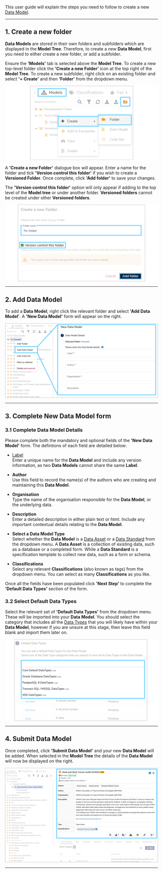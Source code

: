 This user guide will explain the steps you need to follow to create a new [Data Model](../../glossary/data-model/data-model.md). 

---
## <a name="create-a-new-folder"></a>1. Create a new folder
**Data Models** are stored in their own folders and subfolders which are displayed in the **Model Tree**. Therefore, to create a new **Data Model**, first you need to either create a new folder, or add a subfolder.

Ensure the **'Models'** tab is selected above the **Model Tree**. To create a new top-level folder click the **'Create a new Folder'** icon at the top right of the  **Model Tree**. To create a new subfolder, right click on an existing folder and select **'+ Create'** and then **'Folder'** from the dropdown menu.

![Create a new Folder illustration](create-a-new-folder.png)

A **'Create a new Folder'** dialogue box will appear. Enter a name for the folder and tick **'Version control this folder'** if you wish to create a **Versioned Folder**. Once complete, click **'Add folder'** to save your changes.

The **'Version control this folder'** option will only appear if adding to the top level of the **Model tree** or under another folder. **Versioned folders** cannot be created under other **Versioned folders**.

![Create a new Folder dialogue box](add-folder-description.png)

---

## <a name="add-new-data-model"></a> 2. Add Data Model

To add a **Data Model**, right click the relevant folder and select **'Add Data Model'**. A **'New Data Model'** form will appear on the right. 

![Add data model illustration](add-data-model.png)

---

## <a name="complete-new-data-model-form"></a> 3. Complete New Data Model form

### 3.1 Complete Data Model Details

Please complete both the mandatory and optional fields of the **'New Data Model'** form. The defintions of each field are detailed below:

* [Label](../../glossary/label/label.md)  
	Enter a unique name for the **Data Model** and include any version information, as two **Data Models** cannot share the same **Label**.
	
* **Author**  
	Use this field to record the name(s) of the authors who are creating and maintaining this **Data Model**.

* **Organisation**  
	Type the name of the organisation responsible for the **Data Model**, or the underlying data.

* **Description**  
	Enter a detailed description in either plain text or html. Include any important contextual details relating to the **Data Model**.

* <a name="complete-new-data-model-form-type"></a>**Select a Data Model Type**  
	Select whether the **Data Model** is a [Data Asset](../../glossary/data-asset/data-asset.md) or a [Data Standard](../../glossary/data-standard/data-standard.md) from the dropdown menu. 
	A **Data Asset** is a collection of existing data, such as a database or a completed form. While a **Data Standard** is a specification template to collect new data, such as a form or schema.

* **Classifications**  
	Select any relevant **Classifications** (also known as tags) from the dropdown menu. You can select as many **Classifications** as you like. 

Once all the fields have been populated click **'Next Step'** to complete the **'Default Data Types'** section of the form. 
	
### 3.2 Select Default Data Types

Select the relevant set of **'Default Data Types'** from the dropdown menu. These will be imported into your **Data Model**. You should select the category that includes all the [Data Types](../../glossary/data-type/data-type.md) that you will likely have within your **Data Model**, however if you are unsure at this stage, then leave this field blank and import them later on.

![Default Data Types section of New Data Model form](new-data-model-form-2.png)

---

## 4. Submit Data Model
Once completed, click **'Submit Data Model'** and your new **Data Model** will be added. When selected in the **Model Tree** the details of the **Data Model** will now be displayed on the right.

![New Data Model details](final-data-model-added.png)

---